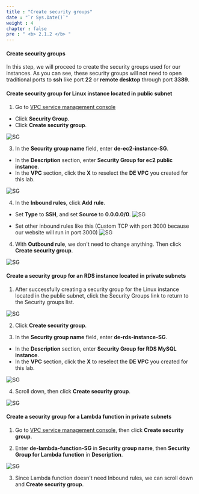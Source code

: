 ```yaml
---
title : "Create security groups"
date : "`r Sys.Date()`"
weight : 4
chapter : false
pre : " <b> 2.1.2 </b> "
---
```


#### Create security groups

In this step, we will proceed to create the security groups used for our instances. As you can see, these security groups will not need to open traditional ports to **ssh** like port **22** or **remote desktop** through port **3389**.

#### Create security group for Linux instance located in public subnet

1. Go to [VPC service management console](https://console.aws.amazon.com/vpc)
  + Click **Security Group**.
  + Click **Create security group**.

![SG](../images/2.prerequisite/04-create_security_group.png)

3. In the **Security group name** field, enter **de-ec2-instance-SG**.
  + In the **Description** section, enter **Security Group for ec2 public instance**.
  + In the **VPC** section, click the **X** to reselect the **DE VPC** you created for this lab.

![SG](../images/2.prerequisite/05-set_SG_name.png)

4. In the **Inbound rules**, click **Add rule**.
  + Set **Type** to **SSH**, and set **Source** to **0.0.0.0/0**.
  ![SG](../images/2.prerequisite/06_set_inbound_rule.png)
  
  + Set other inbound rules like this (Custom TCP with port 3000 because our website will run in port 3000)
  ![SG](../images/2.prerequisite/07-set_other_ec2_inbound_rules.png)

4. With **Outbound rule**, we don't need to change anything. Then click **Create security group**.

![SG](../images/2.prerequisite/08-outbound_rules.png)

#### Create a security group for an RDS instance located in private subnets

1. After successfully creating a security group for the Linux instance located in the public subnet, click the Security Groups link to return to the Security groups list.

![SG](../images/2.prerequisite/09-create_sg.png)

2. Click **Create security group**.

3. In the **Security group name** field, enter **de-rds-instance-SG**.
  + In the **Description** section, enter **Security Group for RDS MySQL instance**.
  + In the **VPC** section, click the **X** to reselect the **DE VPC** you created for this lab.

![SG](../images/2.prerequisite/10-set_SG_name.png)

4. Scroll down, then click **Create security group**.

![SG](../images/2.prerequisite/11-create_new_sg.png)

#### Create a security group for a Lambda function in private subnets

1. Go to [VPC service management console](https://console.aws.amazon.com/vpc), then click **Create security group**.

2. Enter **de-lambda-function-SG** in **Security group name**, then **Security Group for Lambda function** in **Description**.

![SG](../images/2.prerequisite/28-create_Lambda_sg.png)

3. Since Lambda function doesn't need Inbound rules, we can scroll down and **Create security group**.